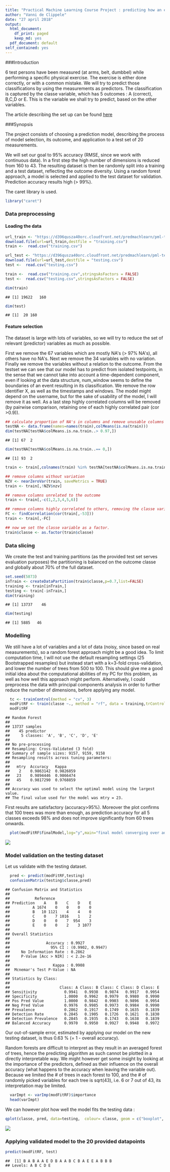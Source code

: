 ```yaml
---
title: "Practical Machine Learning Course Project : predicting how an exercise is performed"
author: "Vanni de Clippele"
date: "27 april 2018"
output:
  html_document:
    df_print: paged
    keep_md: yes
  pdf_document: default
self_contained: yes
---
```





###Introduction 
  
6 test persons have been measured (at arms, belt, dumbbel) while performing a specific physical exercise.
The exercise is either done correctly, or with a common mistake. We will try to predict those classifications
by using the measurements as predictors. 
The classification is captured by the classe variable, which has 5 outcomes : A (correct), B,C,D or E. 
This is the variable we shall try to predict, based on the other variables.

The article describing the set up can be found [here](https://d396qusza40orc.cloudfront.net/repdata%2Fpeer2_doc%2Fpd01016005curr.pdf)
  
###Synopsis  

The project consists of choosing a prediction model, describing the process of model selection, its outcome,
and application to a test set of 20 measurements.

We will set our goal to 95% accuracy (RMSE, since we work with continuous data).
In a first step the high number of dimensions is reduced from 160 to 43.
The resulting dataset is then be randomly split into a training and a test dataset, reflecting the outcome diversity.
Using a random forest approach, a model is selected and applied to the test dataset for validation.
Prediction accuracy results high (> 99%). 

The caret library is used.


```r
library("caret")
```
### Data preprocessing

#### Loading the data  


```r
url_train <- "https://d396qusza40orc.cloudfront.net/predmachlearn/pml-training.csv"
download.file(url=url_train,destfile = "training.csv")
train <-  read.csv("training.csv")

url_test <- "https://d396qusza40orc.cloudfront.net/predmachlearn/pml-testing.csv"
download.file(url=url_test,destfile = "testing.csv")
test <-  read.csv("testing.csv")

train <-  read.csv("training.csv",stringsAsFactors = FALSE)
test <-  read.csv("testing.csv",stringsAsFactors = FALSE)

dim(train)
```

```
## [1] 19622   160
```

```r
dim(test)
```

```
## [1]  20 160
```

#### Feature selection  

The dataset is large with lots of variables, so we will try to reduce the set of relevant (predictor) variables as much as possible.

First we remove the 67 variables which are mostly NA's (> 97% NA's), all others have no NA's.
Next we remove the 34 variables with no variation.
Finally we remove the variables without a relation to the outcome. From the testset we can see that our model has to predict from isolated testpoints, in the sense that we cannot take into account a time-dependent component, even if looking at the data structure, num_window seems to define the boundaries of an event resulting in its classification. We remove the row identifier X, as well as the timestamps and windows. The model might depend on the username, but for the sake of usability of the model, I will remove it as well. 
As a last step highly correlated columns will be removed (by pairwise comparison, retaining one of each highly correlated pair (cor >0.9)).


```r
## calculate proportion of NA's in columns and remove unusable columns (with high number of NA's).
testNA <- data.frame(names=names(train),colMeans(is.na(train)))
dim(testNA[testNA$colMeans.is.na.train..> 0.97,])
```

```
## [1] 67  2
```

```r
dim(testNA[testNA$colMeans.is.na.train..== 0,])
```

```
## [1] 93  2
```

```r
train <- train[,colnames(train) %in% testNA[testNA$colMeans.is.na.train..== 0,]$names]

## remove columns without variation
NZV <- nearZeroVar(train, saveMetrics = TRUE)
train <- train[,!NZV$nzv]

## remove columns unrelated to the outcome
train <- train[,-c(1,2,3,4,5,6)]

## remove columns highly correlated to others, removing the classe variable from the correlation calculation.
FC <- findCorrelation(cor(train[,-53]))
train <- train[,-FC]

## now we set the classe variable as a factor.
train$classe <- as.factor(train$classe)
```

### Data slicing

We create the test and training partitions (as the provided test set serves evaluation purposes)
the partitioning is balanced on the outcome classe and globally about 70% of the full dataset.


```r
set.seed(5873)
inTrain <- createDataPartition(train$classe,p=0.7,list=FALSE)
training <- train[inTrain,]
testing <- train[-inTrain,]
dim(training)
```

```
## [1] 13737    46
```

```r
dim(testing)
```

```
## [1] 5885   46
```

### Modelling

We still have a lot of variables and a lot of data (noisy, since based on real measurements), 
so a random forest approach might be a good idea. To limit computation time, I will not use the default resampling settings (25 Bootstrapped resamples) but instead start with a k=3-fold cross-validation, and lower the number of trees from 500 to 100. This should give me a good initial idea about the computational abilities of my PC for this problem, as well as how well this approach might perform. Alternatively, I could preprocess the data with principal components analysis in order to further reduce the number of dimensions, before applying any model.


```r
  tc <- trainControl(method = "cv", 3)
  modFitRF <- train(classe ~., method = "rf", data = training,trControl = tc,ntree = 100,allowParallel=TRUE, importance=TRUE) 
  modFitRF
```

```
## Random Forest 
## 
## 13737 samples
##    45 predictor
##     5 classes: 'A', 'B', 'C', 'D', 'E' 
## 
## No pre-processing
## Resampling: Cross-Validated (3 fold) 
## Summary of sample sizes: 9157, 9159, 9158 
## Resampling results across tuning parameters:
## 
##   mtry  Accuracy   Kappa    
##    2    0.9863142  0.9826859
##   23    0.9894446  0.9866474
##   45    0.9817290  0.9768859
## 
## Accuracy was used to select the optimal model using the largest value.
## The final value used for the model was mtry = 23.
```

First results are satisfactory (accuracy>95%). Moreover the plot confirms that 100 trees was more than enough,
as prediction accuracy for all 5 classes exceeds 98% and does not improve significantly from 60 trees onwards.


```r
  plot(modFitRF$finalModel,log="y",main="final model converging over added # of trees")
```

![](index_files/figure-html/fig1-1.png)<!-- -->

### Model validation on the testing dataset

Let us validate with the testing dataset.


```r
  pred <- predict(modFitRF,testing)
  confusionMatrix(testing$classe,pred)
```

```
## Confusion Matrix and Statistics
## 
##           Reference
## Prediction    A    B    C    D    E
##          A 1674    0    0    0    0
##          B   10 1121    4    4    0
##          C    0    7 1016    1    2
##          D    0    0    7  954    3
##          E    0    0    2    3 1077
## 
## Overall Statistics
##                                           
##                Accuracy : 0.9927          
##                  95% CI : (0.9902, 0.9947)
##     No Information Rate : 0.2862          
##     P-Value [Acc > NIR] : < 2.2e-16       
##                                           
##                   Kappa : 0.9908          
##  Mcnemar's Test P-Value : NA              
## 
## Statistics by Class:
## 
##                      Class: A Class: B Class: C Class: D Class: E
## Sensitivity            0.9941   0.9938   0.9874   0.9917   0.9954
## Specificity            1.0000   0.9962   0.9979   0.9980   0.9990
## Pos Pred Value         1.0000   0.9842   0.9903   0.9896   0.9954
## Neg Pred Value         0.9976   0.9985   0.9973   0.9984   0.9990
## Prevalence             0.2862   0.1917   0.1749   0.1635   0.1839
## Detection Rate         0.2845   0.1905   0.1726   0.1621   0.1830
## Detection Prevalence   0.2845   0.1935   0.1743   0.1638   0.1839
## Balanced Accuracy      0.9970   0.9950   0.9927   0.9948   0.9972
```

Our out-of-sample error, estimated by applying our model on the new testing dataset, is thus 0.63 % (= 1 - overall accuracy).

Random forests are difficult to interpret as they result in an averaged forest of trees, hence the predicting algorithm as such cannot be plotted in a directly interpretable way. We might however get some insight by looking at the importance of the predictors, defined as their influence on the overall accuracy (what happens to the accuracy when leaving the variable out). Because we limited the # of trees in each forest to 100, and the # of randomly picked variables for each tree is sqrt(43), i.e. 6 or 7 out of 43, its interpretation may be limited.


```r
  varImpt <- varImp(modFitRF)$importance
  head(varImpt)
```

<div data-pagedtable="false">
  <script data-pagedtable-source type="application/json">
{"columns":[{"label":[""],"name":["_rn_"],"type":[""],"align":["left"]},{"label":["A"],"name":[1],"type":["dbl"],"align":["right"]},{"label":["B"],"name":[2],"type":["dbl"],"align":["right"]},{"label":["C"],"name":[3],"type":["dbl"],"align":["right"]},{"label":["D"],"name":[4],"type":["dbl"],"align":["right"]},{"label":["E"],"name":[5],"type":["dbl"],"align":["right"]}],"data":[{"1":"31.3963915","2":"100.00000","3":"64.31966","4":"48.43277","5":"43.65120","_rn_":"pitch_belt"},{"1":"95.3060159","2":"78.45284","3":"75.13368","4":"92.52127","5":"67.44123","_rn_":"yaw_belt"},{"1":"16.4385659","2":"23.99052","3":"18.18258","4":"19.00030","5":"16.98067","_rn_":"total_accel_belt"},{"1":"37.7236470","2":"11.43215","3":"13.58691","4":"10.81521","5":"10.21723","_rn_":"gyros_belt_x"},{"1":"0.8383835","2":"12.77266","3":"13.96355","4":"15.04158","5":"18.24381","_rn_":"gyros_belt_y"},{"1":"30.4006164","2":"47.35116","3":"46.06583","4":"31.07137","5":"40.92749","_rn_":"gyros_belt_z"}],"options":{"columns":{"min":{},"max":[10]},"rows":{"min":[10],"max":[10]},"pages":{}}}
  </script>
</div>

We can however plot how well the model fits the testing data : 


```r
qplot(classe, pred, data=testing,  colour= classe, geom = c("boxplot", "jitter"), main = "predicted vs. observed on testing data", xlab = "observed classe", ylab = "predicted classe")
```

![](index_files/figure-html/fig2-1.png)<!-- -->

### Applying validated model to the 20 provided datapoints


```r
predict(modFitRF, test)
```

```
##  [1] B A B A A E D B A A B C B A E E A B B B
## Levels: A B C D E
```
